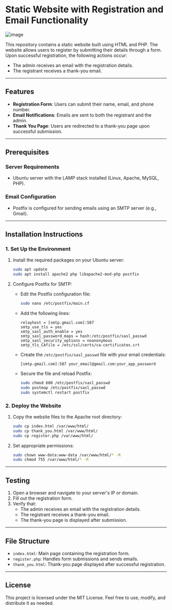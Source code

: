 # Static Website with Registration and Email Functionality

![image](https://github.com/user-attachments/assets/0870754f-d4bc-425a-87b4-12cf54f8c8c0)


This repository contains a static website built using HTML and PHP. The website allows users to register by submitting their details through a form. Upon successful registration, the following actions occur:

- The admin receives an email with the registration details.
- The registrant receives a thank-you email.

---

## Features
- **Registration Form**: Users can submit their name, email, and phone number.
- **Email Notifications**: Emails are sent to both the registrant and the admin.
- **Thank You Page**: Users are redirected to a thank-you page upon successful submission.

---

## Prerequisites

### Server Requirements
- Ubuntu server with the LAMP stack installed (Linux, Apache, MySQL, PHP).

### Email Configuration
- Postfix is configured for sending emails using an SMTP server (e.g., Gmail).

---

## Installation Instructions

### 1. **Set Up the Environment**
1. Install the required packages on your Ubuntu server:
   ```bash
   sudo apt update
   sudo apt install apache2 php libapache2-mod-php postfix
   ```

2. Configure Postfix for SMTP:
   - Edit the Postfix configuration file:
     ```bash
     sudo nano /etc/postfix/main.cf
     ```
   - Add the following lines:
     ```text
     relayhost = [smtp.gmail.com]:587
     smtp_use_tls = yes
     smtp_sasl_auth_enable = yes
     smtp_sasl_password_maps = hash:/etc/postfix/sasl_passwd
     smtp_sasl_security_options = noanonymous
     smtp_tls_CAfile = /etc/ssl/certs/ca-certificates.crt
     ```
   - Create the `/etc/postfix/sasl_passwd` file with your email credentials:
     ```text
     [smtp.gmail.com]:587 your_email@gmail.com:your_app_password
     ```
   - Secure the file and reload Postfix:
     ```bash
     sudo chmod 600 /etc/postfix/sasl_passwd
     sudo postmap /etc/postfix/sasl_passwd
     sudo systemctl restart postfix
     ```

### 2. **Deploy the Website**
1. Copy the website files to the Apache root directory:
   ```bash
   sudo cp index.html /var/www/html/
   sudo cp thank_you.html /var/www/html/
   sudo cp register.php /var/www/html/
   ```

2. Set appropriate permissions:
   ```bash
   sudo chown www-data:www-data /var/www/html/* -R
   sudo chmod 755 /var/www/html/* -R
   ```

---

## Testing
1. Open a browser and navigate to your server's IP or domain.
2. Fill out the registration form.
3. Verify that:
   - The admin receives an email with the registration details.
   - The registrant receives a thank-you email.
   - The thank-you page is displayed after submission.

---

## File Structure
- `index.html`: Main page containing the registration form.
- `register.php`: Handles form submissions and sends emails.
- `thank_you.html`: Thank-you page displayed after successful registration.

---

## License
This project is licensed under the MIT License. Feel free to use, modify, and distribute it as needed.

